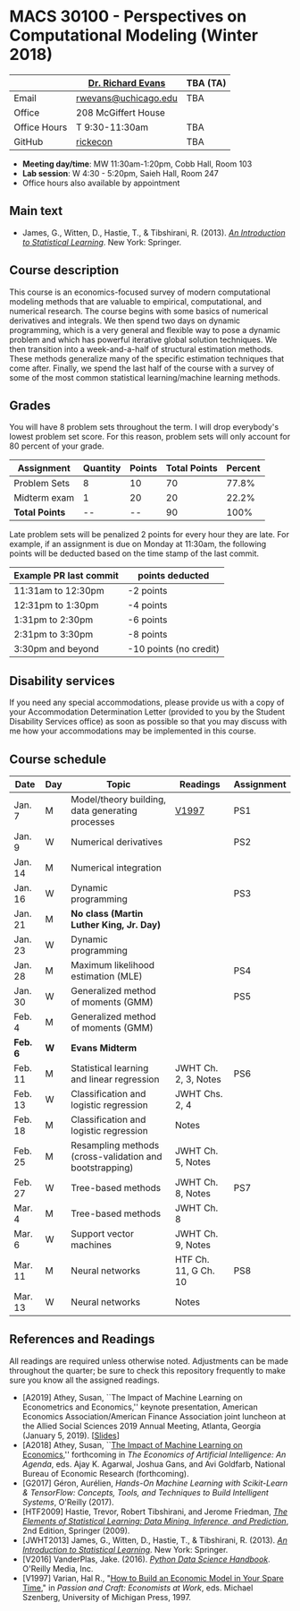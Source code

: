 # MACS 30100 - Perspectives on Computational Modeling (Winter 2018)

|  | [Dr. Richard Evans](https://sites.google.com/site/rickecon/) | TBA (TA) |
|--------------|--------------------------------------------------------------|----------------------------------------------------------------------------|
| Email | rwevans@uchicago.edu | TBA |
| Office | 208 McGiffert House |     |
| Office Hours | T 9:30-11:30am | TBA |
| GitHub | [rickecon](https://github.com/rickecon) | TBA |

* **Meeting day/time**: MW 11:30am-1:20pm, Cobb Hall, Room 103
* **Lab session**: W 4:30 - 5:20pm, Saieh Hall, Room 247
* Office hours also available by appointment

## Main text
* James, G., Witten, D., Hastie, T., & Tibshirani, R. (2013). [*An Introduction to Statistical Learning*](http://link.springer.com.proxy.uchicago.edu/book/10.1007%2F978-1-4614-7138-7). New York: Springer.


## Course description

This course is an economics-focused survey of modern computational modeling methods that are valuable to empirical, computational, and numerical research. The course begins with some basics of numerical derivatives and integrals. We then spend two days on dynamic programming, which is a very general and flexible way to pose a dynamic problem and which has powerful iterative global solution techniques. We then transition into a week-and-a-half of structural estimation methods. These methods generalize many of the specific estimation techniques that come after. Finally, we spend the last half of the course with a survey of some of the most common statistical learning/machine learning methods.

## Grades

You will have 8 problem sets throughout the term. I will drop everybody's lowest problem set score. For this reason, problem sets will only account for 80 percent of your grade.

| Assignment       | Quantity | Points | Total Points | Percent |
|------------------|----------|--------|--------------|---------|
| Problem Sets     | 8        | 10     | 70           | 77.8%     |
| Midterm exam     | 1        | 20     | 20           | 22.2%     |
| **Total Points** | --       | --     | 90           | 100%    |

Late problem sets will be penalized 2 points for every hour they are late. For example, if an assignment is due on Monday at 11:30am, the following points will be deducted based on the time stamp of the last commit.

| Example PR last commit | points deducted |
| ---------------------- | --------------- |
| 11:31am to 12:30pm     | -2 points       |
| 12:31pm to 1:30pm      | -4 points       |
| 1:31pm to 2:30pm       | -6 points       |
| 2:31pm to 3:30pm       | -8 points       |
| 3:30pm and beyond      | -10 points (no credit) |

## Disability services

If you need any special accommodations, please provide us with a copy of your Accommodation Determination Letter (provided to you by the Student Disability Services office) as soon as possible so that you may discuss with me how your accommodations may be implemented in this course.

## Course schedule

| Date | Day | Topic | Readings | Assignment |
|------------|-------|---------------------------------------------------------|--------------|------------------------------|
| Jan.  7 | M | Model/theory building, data generating processes | [V1997](http://people.ischool.berkeley.edu/~hal/Papers/how.pdf) | PS1 |
| Jan.  9 | W | Numerical derivatives | | PS2 |
| Jan. 14 | M | Numerical integration | |     |
| Jan. 16 | W | Dynamic programming   | | PS3 |
| Jan. 21 | M | **No class (Martin Luther King, Jr. Day)** |  |  |
| Jan. 23 | W | Dynamic programming   | |     |
| Jan. 28 | M | Maximum likelihood estimation (MLE) | | PS4 |
| Jan. 30 | W | Generalized method of moments (GMM) | | PS5 |
| Feb.  4 | M | Generalized method of moments (GMM) | | |
| **Feb. 6** | **W** | **Evans Midterm** |  |  |
| Feb. 11 | M | Statistical learning and linear regression | JWHT Ch. 2, 3, Notes | PS6 |
| Feb. 13 | W | Classification and logistic regression | JWHT Chs. 2, 4 |    |
| Feb. 18 | M | Classification and logistic regression | Notes |  |
| Feb. 25 | M | Resampling methods (cross-validation and bootstrapping) | JWHT Ch. 5, Notes |  |
| Feb. 27 | W | Tree-based methods | JWHT Ch. 8, Notes | PS7 |
| Mar.  4 | M | Tree-based methods | JWHT Ch. 8 |  |
| Mar.  6 | W | Support vector machines | JWHT Ch. 9, Notes |  |
| Mar. 11 | M | Neural networks | HTF Ch. 11, G Ch. 10 | PS8 |
| Mar. 13 | W | Neural networks  | Notes |  |

## References and Readings ##

All readings are required unless otherwise noted. Adjustments can be made throughout the quarter; be sure to check this repository frequently to make sure you know all the assigned readings.

* [A2019] Athey, Susan, ``The Impact of Machine Learning on Econometrics and Economics,'' keynote presentation, American Economics Association/American Finance Association joint luncheon at the Allied Social Sciences 2019 Annual Meeting, Atlanta, Georgia (January 5, 2019). [[Slides](https://github.com/UC-MACSS/persp-model-econ_W19/blob/master/Slides/Athey2019_AEAAFAv2.pptx)]
* [A2018] Athey, Susan, ``[The Impact of Machine Learning on Economics](https://www.nber.org/chapters/c14009.pdf),'' forthcoming in *The Economics of Artificial Intelligence: An Agenda*, eds. Ajay K. Agarwal, Joshua Gans, and Avi Goldfarb, National Bureau of Economic Research (forthcoming).
* [G2017] Géron, Aurélien, *Hands-On Machine Learning with Scikit-Learn & TensorFlow: Concepts, Tools, and Techniques to Build Intelligent Systems*, O'Reilly (2017).
* [HTF2009] Hastie, Trevor, Robert Tibshirani, and Jerome Friedman, [*The Elements of Statistical Learning: Data Mining, Inference, and Prediction*](https://web.stanford.edu/~hastie/Papers/ESLII.pdf), 2nd Edition, Springer (2009).
* [JWHT2013] James, G., Witten, D., Hastie, T., & Tibshirani, R. (2013). [*An Introduction to Statistical Learning*](http://link.springer.com.proxy.uchicago.edu/book/10.1007%2F978-1-4614-7138-7). New York: Springer.
* [V2016] VanderPlas, Jake. (2016). [*Python Data Science Handbook*](http://proquestcombo.safaribooksonline.com.proxy.uchicago.edu/book/programming/python/9781491912126). O'Reilly Media, Inc.
* [V1997] Varian, Hal R., "[How to Build an Economic Model in Your Spare Time](http://people.ischool.berkeley.edu/~hal/Papers/how.pdf)," in *Passion and Craft: Economists at Work*, eds. Michael Szenberg, University of Michigan Press, 1997.
